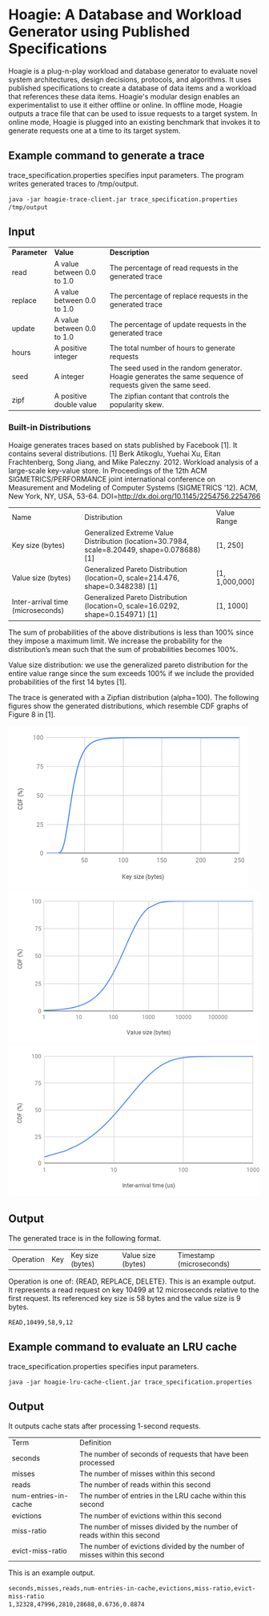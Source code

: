 # Hoagie: A Database and Workload Generator using Published Specifications 
Hoagie is a plug-n-play workload and database generator to evaluate novel system architectures, design decisions, protocols, and algorithms. It uses published specifications to create a database of data items and a workload that references these data items. Hoagie's modular design enables an experimentalist to use it either offline or online. In offline mode, Hoagie outputs a trace file that can be used to issue requests to a target system. In online mode, Hoagie is plugged into an existing benchmark that invokes it to generate requests one at a time to its target system.

## Example command to generate a trace
trace_specification.properties specifies input parameters. The program writes generated traces to /tmp/output.
```
java -jar hoagie-trace-client.jar trace_specification.properties /tmp/output
```
## Input
<table>
  <tr>
    <td><strong>Parameter</strong></td>
    <td><strong>Value</strong></td>
    <td><strong>Description</strong></td>
  </tr>
  <tr>
    <td>read</td>
    <td>A value between 0.0 to 1.0</td>
    <td>The percentage of read requests in the generated trace</td>
  </tr>
  <tr>
    <td>replace</td>
    <td>A value between 0.0 to 1.0</td>
    <td>The percentage of replace requests in the generated trace</td>
  </tr>
  <tr>
    <td>update</td>
    <td>A value between 0.0 to 1.0</td>
    <td>The percentage of update requests in the generated trace</td>
  </tr>
  <tr>
    <td>hours</td>
    <td>A positive integer</td>
    <td>The total number of hours to generate requests</td>
  </tr>
  <tr>
    <td>seed</td>
    <td>A integer</td>
    <td>The seed used in the random generator. Hoagie generates the same sequence of requests given the same seed.</td>
  </tr>
  <tr>
    <td>zipf</td>
    <td>A positive double value</td>
    <td>The zipfian contant that controls the popularity skew.</td>
  </tr>
</table>

### Built-in Distributions
Hoaige generates traces based on stats published by Facebook [1]. It contains several distributions. 
[1] Berk Atikoglu, Yuehai Xu, Eitan Frachtenberg, Song Jiang, and Mike Paleczny. 2012. Workload analysis of a large-scale key-value store. In Proceedings of the 12th ACM SIGMETRICS/PERFORMANCE joint international conference on Measurement and Modeling of Computer Systems (SIGMETRICS '12). ACM, New York, NY, USA, 53-64. DOI=http://dx.doi.org/10.1145/2254756.2254766
<table>
  <tr>
    <td>Name</td>
    <td>Distribution</td>
    <td>Value Range</td>
  </tr>
  <tr>
    <td>Key size (bytes)</td>
    <td>Generalized Extreme Value Distribution (location=30.7984, scale=8.20449, shape=0.078688) [1]</td>
    <td>[1, 250]</td>
  </tr>
  <tr>
    <td>Value size (bytes)</td>
    <td>Generalized Pareto Distribution (location=0, scale=214.476, shape=0.348238) [1]</td>
    <td>[1, 1,000,000]</td>
  </tr>
  <tr>
    <td>Inter-arrival time (microseconds)</td>
    <td>Generalized Pareto Distribution  (location=0, scale=16.0292, shape=0.154971) [1]</td>
    <td>[1, 1000]</td>
  </tr>
</table>

The sum of probabilities of the above distributions is less than 100% since they impose a maximum limit. We increase the probability for the distribution’s mean such that the sum of probabilities becomes 100%. 

Value size distribution: we use the generalized pareto distribution for the entire value range since the sum exceeds 100% if we include the provided probabilities of the first 14 bytes [1].

The trace is generated with a Zipfian distribution (alpha=100). The following figures show the generated distributions, which resemble CDF graphs of Figure 8 in [1].

![Key Size CDF Graph](imgs/KeyCDF.png) 
![Value Size CDF Graph](imgs/ValueCDF.png)
![Inter-arrival Gap CDF Graph](imgs/InterarrivalCDF.png)

## Output
The generated trace is in the following format. 
<table>
  <tr>
    <td>Operation</td>
        <td>Key</td>
        <td>Key size (bytes)</td>
        <td>Value size (bytes)</td>
        <td>Timestamp (microseconds)</td>
  </tr>
</table>
Operation is one of:  {READ, REPLACE, DELETE}. This is an example output. It represents a read request on key 10499 at 12 microseconds relative to the first request. Its referenced key size is 58 bytes and the value size is 9 bytes. 

```
READ,10499,58,9,12
```
## Example command to evaluate an LRU cache
trace_specification.properties specifies input parameters.
```
java -jar hoagie-lru-cache-client.jar trace_specification.properties
```
## Output
It outputs cache stats after processing 1-second requests. 
<table>
  <tr>
    <td>Term</td>
    <td>Definition</td>
  </tr>
  <tr>
    <td>seconds</td>
    <td>The number of seconds of requests that have been processed</td>
  </tr>
  <tr>
    <td>misses</td>
    <td>The number of misses within this second</td>
  </tr>
  <tr>
    <td>reads</td>
    <td>The number of reads within this second</td>
  </tr>
  <tr>
    <td>num-entries-in-cache</td>
    <td>The number of entries in the LRU cache within this second</td>
  </tr>
  <tr>
    <td>evictions</td>
    <td>The number of evictions within this second</td>
  </tr>
  <tr>
    <td>miss-ratio</td>
    <td>The number of misses divided by the number of reads within this second</td>
  </tr>
  <tr>
    <td>evict-miss-ratio</td>
    <td>The number of evictions divided by the number of misses within this second</td>
  </tr>
</table>
This is an example output.

```
seconds,misses,reads,num-entries-in-cache,evictions,miss-ratio,evict-miss-ratio
1,32328,47996,2810,28688,0.6736,0.8874
```

